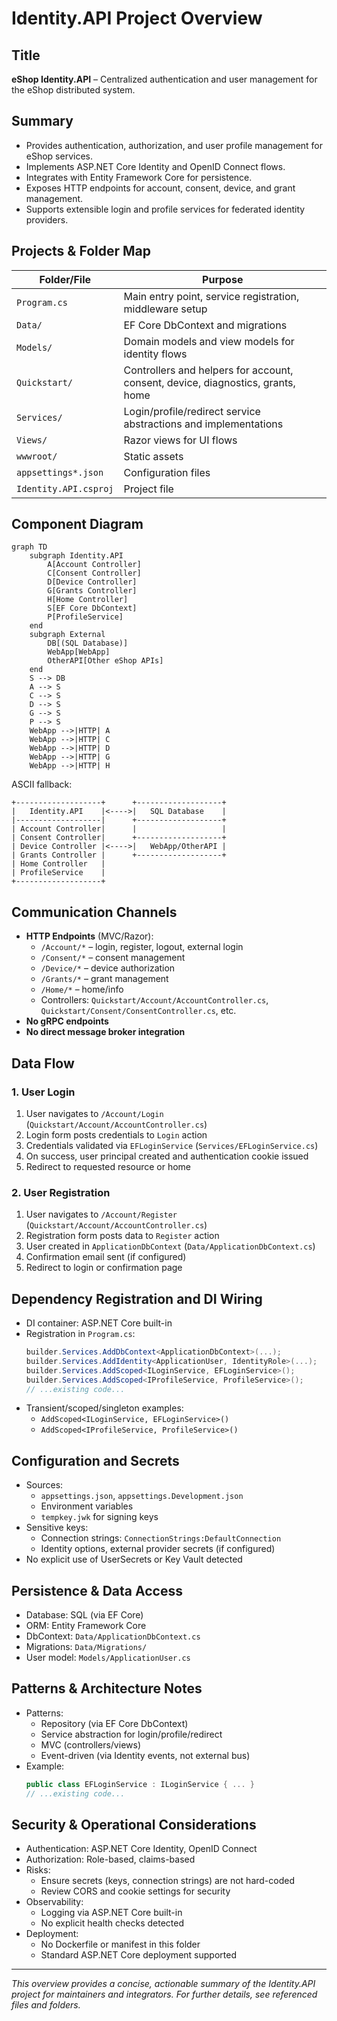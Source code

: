 # Identity.API Project Overview

## Title
**eShop Identity.API** – Centralized authentication and user management for the eShop distributed system.

## Summary
- Provides authentication, authorization, and user profile management for eShop services.
- Implements ASP.NET Core Identity and OpenID Connect flows.
- Integrates with Entity Framework Core for persistence.
- Exposes HTTP endpoints for account, consent, device, and grant management.
- Supports extensible login and profile services for federated identity providers.

## Projects & Folder Map
| Folder/File | Purpose |
|-------------|---------|
| `Program.cs` | Main entry point, service registration, middleware setup |
| `Data/` | EF Core DbContext and migrations |
| `Models/` | Domain models and view models for identity flows |
| `Quickstart/` | Controllers and helpers for account, consent, device, diagnostics, grants, home |
| `Services/` | Login/profile/redirect service abstractions and implementations |
| `Views/` | Razor views for UI flows |
| `wwwroot/` | Static assets |
| `appsettings*.json` | Configuration files |
| `Identity.API.csproj` | Project file |

## Component Diagram
```mermaid
graph TD
    subgraph Identity.API
        A[Account Controller]
        C[Consent Controller]
        D[Device Controller]
        G[Grants Controller]
        H[Home Controller]
        S[EF Core DbContext]
        P[ProfileService]
    end
    subgraph External
        DB[(SQL Database)]
        WebApp[WebApp]
        OtherAPI[Other eShop APIs]
    end
    S --> DB
    A --> S
    C --> S
    D --> S
    G --> S
    P --> S
    WebApp -->|HTTP| A
    WebApp -->|HTTP| C
    WebApp -->|HTTP| D
    WebApp -->|HTTP| G
    WebApp -->|HTTP| H
```

ASCII fallback:
```
+-------------------+      +-------------------+
|   Identity.API    |<---->|   SQL Database    |
|-------------------|      +-------------------+
| Account Controller|      |                   |
| Consent Controller|      +-------------------+
| Device Controller |<---->|   WebApp/OtherAPI |
| Grants Controller |      +-------------------+
| Home Controller   |
| ProfileService    |
+-------------------+
```

## Communication Channels
- **HTTP Endpoints** (MVC/Razor):
  - `/Account/*` – login, register, logout, external login
  - `/Consent/*` – consent management
  - `/Device/*` – device authorization
  - `/Grants/*` – grant management
  - `/Home/*` – home/info
  - Controllers: `Quickstart/Account/AccountController.cs`, `Quickstart/Consent/ConsentController.cs`, etc.
- **No gRPC endpoints**
- **No direct message broker integration**

## Data Flow
### 1. User Login
1. User navigates to `/Account/Login` (`Quickstart/Account/AccountController.cs`)
2. Login form posts credentials to `Login` action
3. Credentials validated via `EFLoginService` (`Services/EFLoginService.cs`)
4. On success, user principal created and authentication cookie issued
5. Redirect to requested resource or home

### 2. User Registration
1. User navigates to `/Account/Register` (`Quickstart/Account/AccountController.cs`)
2. Registration form posts data to `Register` action
3. User created in `ApplicationDbContext` (`Data/ApplicationDbContext.cs`)
4. Confirmation email sent (if configured)
5. Redirect to login or confirmation page

## Dependency Registration and DI Wiring
- DI container: ASP.NET Core built-in
- Registration in `Program.cs`:
  ```csharp
  builder.Services.AddDbContext<ApplicationDbContext>(...);
  builder.Services.AddIdentity<ApplicationUser, IdentityRole>(...);
  builder.Services.AddScoped<ILoginService, EFLoginService>();
  builder.Services.AddScoped<IProfileService, ProfileService>();
  // ...existing code...
  ```
- Transient/scoped/singleton examples:
  - `AddScoped<ILoginService, EFLoginService>()`
  - `AddScoped<IProfileService, ProfileService>()`

## Configuration and Secrets
- Sources:
  - `appsettings.json`, `appsettings.Development.json`
  - Environment variables
  - `tempkey.jwk` for signing keys
- Sensitive keys:
  - Connection strings: `ConnectionStrings:DefaultConnection`
  - Identity options, external provider secrets (if configured)
- No explicit use of UserSecrets or Key Vault detected

## Persistence & Data Access
- Database: SQL (via EF Core)
- ORM: Entity Framework Core
- DbContext: `Data/ApplicationDbContext.cs`
- Migrations: `Data/Migrations/`
- User model: `Models/ApplicationUser.cs`

## Patterns & Architecture Notes
- Patterns:
  - Repository (via EF Core DbContext)
  - Service abstraction for login/profile/redirect
  - MVC (controllers/views)
  - Event-driven (via Identity events, not external bus)
- Example:
  ```csharp
  public class EFLoginService : ILoginService { ... }
  // ...existing code...
  ```

## Security & Operational Considerations
- Authentication: ASP.NET Core Identity, OpenID Connect
- Authorization: Role-based, claims-based
- Risks:
  - Ensure secrets (keys, connection strings) are not hard-coded
  - Review CORS and cookie settings for security
- Observability:
  - Logging via ASP.NET Core built-in
  - No explicit health checks detected
- Deployment:
  - No Dockerfile or manifest in this folder
  - Standard ASP.NET Core deployment supported

---

*This overview provides a concise, actionable summary of the Identity.API project for maintainers and integrators. For further details, see referenced files and folders.*
